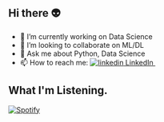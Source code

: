 ## Hi there 👽

- 🔭 I’m currently working on Data Science
- 👯 I’m looking to collaborate on ML/DL
- 💬 Ask me about Python, Data Science
- 📫 How to reach me:  <a href="https://www.linkedin.com/in/arunkothari84" rel="nofollow noreferrer">
    <img src="https://i.stack.imgur.com/gVE0j.png" alt="linkedin"> LinkedIn
</a> &nbsp;

## What I'm Listening.

[![Spotify](https://novatorem.arunkothari84.vercel.app/api/spotify)](https://open.spotify.com/user/arunkothari84)

<!--
**arunkothari84/arunkothari84** is a ✨ _special_ ✨ repository because its `README.md` (this file) appears on your GitHub profile.

Here are some ideas to get you started:


- 🌱 I’m currently learning 

- 🤔 I’m looking for help with ...


- 😄 Pronouns: ...
- ⚡ Fun fact: ...
-->
